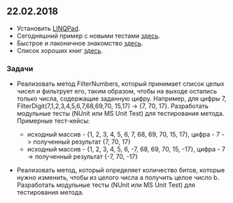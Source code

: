 ## 22.02.2018

- Установить [LINQPad](http://www.linqpad.net/).
- Сегодняшний пример с новыми тестами [здесь](https://github.com/AnzhelikaKravchuk/2017-2018.MMF.BSU/blob/master/C%23%20for%20begginer's/22.02.2018/22.02.2018.7z).
- Быстрое и лаконичное знакомство [здесь](https://github.com/AnzhelikaKravchuk/2017-2018.MMF.BSU/blob/master/C%23%20for%20begginer's/%D0%AF%D0%B7%D1%8B%D0%BA%20CSharp%20%D0%B8%20%D0%BE%D1%81%D0%BD%D0%BE%D0%B2%D1%8B%20%D0%BF%D0%BB%D0%B0%D1%82%D1%84%D0%BE%D1%80%D0%BC%D1%8B%20.NET%20%D0%9B%D0%B5%D0%BA%D1%86%D0%B8%D0%B8_1.pdf).
- Список хороших книг [здесь](https://github.com/EPM-RD-NETLAB/.NET-Framework-modules).

###  Задачи
- Реализовать метод FilterNumbers, который принимает список целых чисел и фильтрует его, таким образом, чтобы на выходе остались только числа, содержащие заданную цифру. Например, для цифры 7, FilterDigit(7,1,2,3,4,5,6,7,68,69,70, 15,17) -> {7, 70, 17}. Разработать модульные тесты (NUnit или MS Unit Test) для тестирования метода. Примерные тест-кейсы:
  - исходный массив - {1, 2, 3, 4, 5, 6, 7, 68, 69, 70, 15, 17}, цифра - 7  -> полученный результат {7, 70, 17}
  - исходный массив - {1, 2, 3, 4, 5, 6, -7, 68, 69, 70, 15, -17}, цифра - 7  -> полученный результат {-7, 70, -17}

- Реализовать метод, который определяет количество битов, которые нужно изменить, чтобы из целого числа a получить целое число b. Разработать модульные тесты (NUnit или MS Unit Test) для тестирования метода. 
